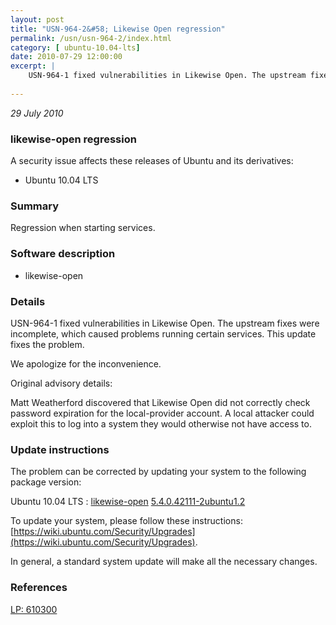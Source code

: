 ```yaml
---
layout: post
title: "USN-964-2&#58; Likewise Open regression"
permalink: /usn/usn-964-2/index.html
category: [ ubuntu-10.04-lts]
date: 2010-07-29 12:00:00
excerpt: |
    USN-964-1 fixed vulnerabilities in Likewise Open. The upstream fixes were incomplete, which caused problems running certain services. This update fixes the problem.
    
--- 
```

 
 

*29 July 2010*

### likewise-open regression

A security issue affects these releases of Ubuntu and its derivatives:

* Ubuntu 10.04 LTS

### Summary

Regression when starting services. 

### Software description

* likewise-open 

### Details

USN-964-1 fixed vulnerabilities in Likewise Open. The upstream fixes were incomplete, which caused problems running certain services. This update fixes the problem.

We apologize for the inconvenience.

Original advisory details:

 Matt Weatherford discovered that Likewise Open did not correctly check password expiration for the local-provider account. A local attacker could exploit this to log into a system they would otherwise not have access to. 

### Update instructions

The problem can be corrected by updating your system to the following package version:

Ubuntu 10.04 LTS
 : [likewise-open](https://launchpad.net/ubuntu/+source/likewise-open) <span> [5.4.0.42111-2ubuntu1.2](https://launchpad.net/ubuntu/+source/likewise-open/5.4.0.42111-2ubuntu1.2) </span> 

To update your system, please follow these instructions: [https://wiki.ubuntu.com/Security/Upgrades](https://wiki.ubuntu.com/Security/Upgrades).

In general, a standard system update will make all the necessary changes. 

### References

 
 [LP: 610300](https://launchpad.net/bugs/610300)
 

